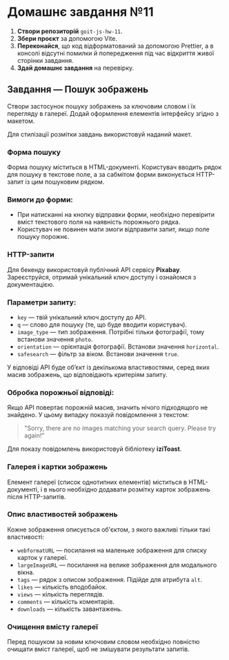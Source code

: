 # Домашнє завдання №11

1. **Створи репозиторій** `goit-js-hw-11`.
2. **Збери проєкт** за допомогою Vite.
3. **Переконайся**, що код відформатований за допомогою Prettier, а в консолі відсутні помилки й
   попередження під час відкриття живої сторінки завдання.
4. **Здай домашнє завдання** на перевірку.

## Завдання — Пошук зображень

Створи застосунок пошуку зображень за ключовим словом і їх перегляду в галереї. Додай оформлення елементів інтерфейсу згідно з макетом.

Для стилізації розмітки завдань використовуй наданий макет.

### Форма пошуку

Форма пошуку міститься в HTML-документі. Користувач вводить рядок для пошуку в текстове поле, а за сабмітом форми виконується HTTP-запит із цим пошуковим рядком.

### Вимоги до форми:
- При натисканні на кнопку відправки форми, необхідно перевірити вміст текстового поля на наявність порожнього рядка.
- Користувач не повинен мати змоги відправити запит, якщо поле пошуку порожнє.

### HTTP-запити

Для бекенду використовуй публічний API сервісу **Pixabay**. Зареєструйся, отримай унікальний ключ доступу і ознайомся з документацією.

### Параметри запиту:

- `key` — твій унікальний ключ доступу до API.
- `q` — слово для пошуку (те, що буде вводити користувач).
- `image_type` — тип зображення. Потрібні тільки фотографії, тому встанови значення `photo`.
- `orientation` — орієнтація фотографії. Встанови значення `horizontal`.
- `safesearch` — фільтр за віком. Встанови значення `true`.

У відповіді API буде об’єкт із декількома властивостями, серед яких масив зображень, що відповідають критеріям запиту.

### Обробка порожньої відповіді:

Якщо API повертає порожній масив, значить нічого підходящого не знайдено. У цьому випадку показуй повідомлення з текстом:

> "Sorry, there are no images matching your search query. Please try again!"

Для показу повідомлень використовуй бібліотеку **iziToast**.

### Галерея і картки зображень

Елемент галереї (список однотипних елементів) міститься в HTML-документі, і в нього необхідно додавати розмітку карток зображень після HTTP-запитів.

### Опис властивостей зображень

Кожне зображення описується об'єктом, з якого важливі тільки такі властивості:

- `webformatURL` — посилання на маленьке зображення для списку карток у галереї.
- `largeImageURL` — посилання на велике зображення для модального вікна.
- `tags` — рядок з описом зображення. Підійде для атрибута `alt`.
- `likes` — кількість вподобайок.
- `views` — кількість переглядів.
- `comments` — кількість коментарів.
- `downloads` — кількість завантажень.

### Очищення вмісту галереї

Перед пошуком за новим ключовим словом необхідно повністю очищати вміст галереї, щоб не змішувати результати запитів.


